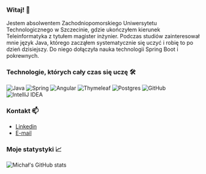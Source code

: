### Witaj! 👋
Jestem absolwentem Zachodniopomorskiego Uniwersytetu Technologicznego w Szczecinie, gdzie ukończyłem
kierunek Teleinformatyka z tytułem magister inżynier. Podczas studiów zainteresował mnie język Java, którego
zacząłem systematycznie się uczyć i robię to po dzień dzisiejszy. Do niego dołączyła nauka technologii Spring Boot i
pokrewnych.

### Technologie, których cały czas się uczę 🛠️
![Java](https://img.shields.io/badge/java-%23ED8B00.svg?style=for-the-badge&logo=java&logoColor=white)
![Spring](https://img.shields.io/badge/spring-%236DB33F.svg?style=for-the-badge&logo=spring&logoColor=white)
![Angular](https://img.shields.io/badge/angular-%23DD0031.svg?style=for-the-badge&logo=angular&logoColor=white)
![Thymeleaf](https://img.shields.io/badge/Thymeleaf-%23005C0F.svg?style=for-the-badge&logo=Thymeleaf&logoColor=white)
![Postgres](https://img.shields.io/badge/postgres-%23316192.svg?style=for-the-badge&logo=postgresql&logoColor=white)
![GitHub](https://img.shields.io/badge/github-%23121011.svg?style=for-the-badge&logo=github&logoColor=white)
![IntelliJ IDEA](https://img.shields.io/badge/IntelliJIDEA-000000.svg?style=for-the-badge&logo=intellij-idea&logoColor=white)

### Kontakt 📫
- [Linkedin](https://www.linkedin.com/in/zakrzewski-michal/)
- [E-mail](mailto:michal.zakrzewsky@gmail.com)

### Moje statystyki 📈
![Michał's GitHub stats](https://github-readme-stats.vercel.app/api?username=michalzakrzewski&show_icons=true&theme=onedark)
<!--
**michalzakrzewski/michalzakrzewski** is a ✨ _special_ ✨ repository because its `README.md` (this file) appears on your GitHub profile.

Here are some ideas to get you started:

- 🔭 I’m currently working on ...
- 🌱 I’m currently learning ...
- 👯 I’m looking to collaborate on ...
- 🤔 I’m looking for help with ...
- 💬 Ask me about ...
- 📫 How to reach me: ...
- 😄 Pronouns: ...
- ⚡ Fun fact: ...
-->
